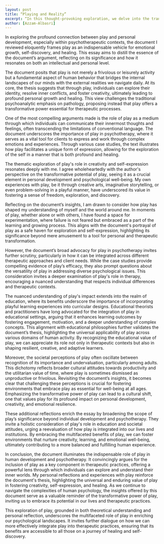 ```yaml
---
layout: post
title: “Playing and Reality”
excerpt: “In this thought-provoking exploration, we delve into the transformative power of play in psychotherapy and personal development, revealing its pivotal role as a bridge between our innermost selves and the world around us. Through a blend of theoretical insight and personal reflection, we uncover how play fosters creativity, understanding, and healing, challenging traditional views and inviting a broader appreciation of its value in our lives. Join us as we navigate the intricacies of play, not just as a form of leisure, but as a fundamental aspect of human growth and emotional resilience.”
author: [Azzam-Albasri]
---
```



<p>In exploring the profound connection between play and personal development, especially within psychotherapeutic contexts, the document I reviewed eloquently frames play as an indispensable vehicle for emotional growth, self-discovery, and healing. This essay aims to distill the essence of the document’s argument, reflecting on its significance and how it resonates on both an intellectual and personal level.
</p>
<p>The document posits that play is not merely a frivolous or leisurely activity but a fundamental aspect of human behavior that bridges the internal landscapes of our minds with the external realities we navigate daily. At its core, the thesis suggests that through play, individuals can explore their identity, resolve inner conflicts, and foster creativity, ultimately leading to profound personal growth and healing. This view challenges the traditional psychoanalytic emphasis on pathology, proposing instead that play offers a transformative power essential for therapeutic processes.
</p>
<p>One of the most compelling arguments made is the role of play as a medium through which individuals can communicate their innermost thoughts and feelings, often transcending the limitations of conventional language. The document underscores the importance of play in psychotherapy, where it serves as a vital tool for clients to express and work through complex emotions and experiences. Through various case studies, the text illustrates how play facilitates a unique form of expression, allowing for the exploration of the self in a manner that is both profound and healing.
</p>
<p>The thematic exploration of play's role in creativity and self-expression resonates deeply with me. I agree wholeheartedly with the author's perspective on the transformative potential of play, seeing it as a crucial element in personal development and psychological well-being. My own experiences with play, be it through creative arts, imaginative storytelling, or even problem-solving in a playful manner, have underscored its value in fostering a sense of freedom, exploration, and discovery.
</p>
<p>Reflecting on the document’s insights, I am drawn to consider how play has shaped my understanding of myself and the world around me. In moments of play, whether alone or with others, I have found a space for experimentation, where failure is not feared but embraced as a part of the learning and growing process. This aligns with the document's portrayal of play as a safe haven for exploration and self-expression, highlighting its significance beyond mere amusement to a tool for personal and therapeutic transformation.
</p>
<p>However, the document’s broad advocacy for play in psychotherapy invites further scrutiny, particularly in how it can be integrated across different therapeutic approaches and client needs. While the case studies provide compelling evidence of play’s efficacy, they also prompt questions about the versatility of play in addressing diverse psychological issues. This consideration invites a deeper examination of play's role in therapy, encouraging a nuanced understanding that respects individual differences and therapeutic contexts.
</p>
<p>The nuanced understanding of play's impact extends into the realm of education, where its benefits underscore the importance of incorporating playful learning experiences into curricular designs. Educational theorists and practitioners have long advocated for the integration of play in educational settings, arguing that it enhances learning outcomes by fostering engagement, motivation, and a deeper understanding of complex concepts. This alignment with educational philosophies further validates the document’s thesis, highlighting the universal applicability of play across various domains of human activity. By recognizing the educational value of play, we can appreciate its role not only in therapeutic contexts but also in shaping resilient, creative, and adaptive learners.
</p>
<p>Moreover, the societal perceptions of play often oscillate between recognition of its importance and undervaluation, particularly among adults. This dichotomy reflects broader cultural attitudes towards productivity and the utilitarian value of time, where play is sometimes dismissed as unproductive or frivolous. Revisiting the document’s insights, it becomes clear that challenging these perceptions is crucial for fostering environments that embrace play as essential for well-being at all ages. Emphasizing the transformative power of play can lead to a cultural shift, one that values play for its profound impact on personal development, creativity, and emotional resilience.
</p>
<p>These additional reflections enrich the essay by broadening the scope of play’s significance beyond individual development and psychotherapy. They invite a holistic consideration of play's role in education and societal attitudes, urging a reevaluation of how play is integrated into our lives and institutions. By embracing the multifaceted benefits of play, we can foster environments that nurture creativity, learning, and emotional well-being, ultimately contributing to a more balanced and fulfilling human experience.
</p>
<p>In conclusion, the document illuminates the indispensable role of play in human development and psychotherapy. It convincingly argues for the inclusion of play as a key component in therapeutic practices, offering a powerful lens through which individuals can explore and understand their inner worlds. My personal reflections and experiences with play reinforce the document's thesis, highlighting the universal and enduring value of play in fostering creativity, self-expression, and healing. As we continue to navigate the complexities of human psychology, the insights offered by this document serve as a valuable reminder of the transformative power of play, inviting us to embrace its potential in our lives and therapeutic practices.
</p>
<p>This exploration of play, grounded in both theoretical understanding and personal reflection, underscores the multifaceted role of play in enriching our psychological landscapes. It invites further dialogue on how we can more effectively integrate play into therapeutic practices, ensuring that its benefits are accessible to all those on a journey of healing and self-discovery.
</p>
